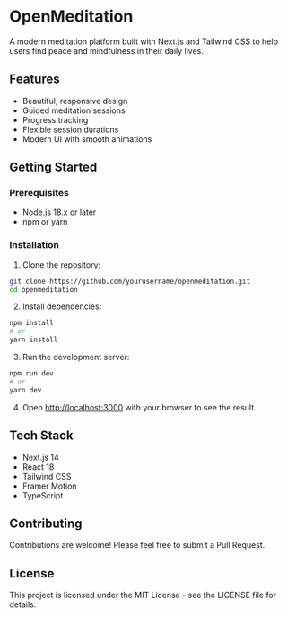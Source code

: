 # OpenMeditation

A modern meditation platform built with Next.js and Tailwind CSS to help users find peace and mindfulness in their daily lives.

## Features

- Beautiful, responsive design
- Guided meditation sessions
- Progress tracking
- Flexible session durations
- Modern UI with smooth animations

## Getting Started

### Prerequisites

- Node.js 18.x or later
- npm or yarn

### Installation

1. Clone the repository:
```bash
git clone https://github.com/yourusername/openmeditation.git
cd openmeditation
```

2. Install dependencies:
```bash
npm install
# or
yarn install
```

3. Run the development server:
```bash
npm run dev
# or
yarn dev
```

4. Open [http://localhost:3000](http://localhost:3000) with your browser to see the result.

## Tech Stack

- Next.js 14
- React 18
- Tailwind CSS
- Framer Motion
- TypeScript

## Contributing

Contributions are welcome! Please feel free to submit a Pull Request.

## License

This project is licensed under the MIT License - see the LICENSE file for details. 